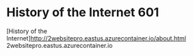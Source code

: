 # History of the Internet 601

[History of the Internet]http://2websitepro.eastus.azurecontainer.io/about.html
2websitepro.eastus.azurecontainer.io
